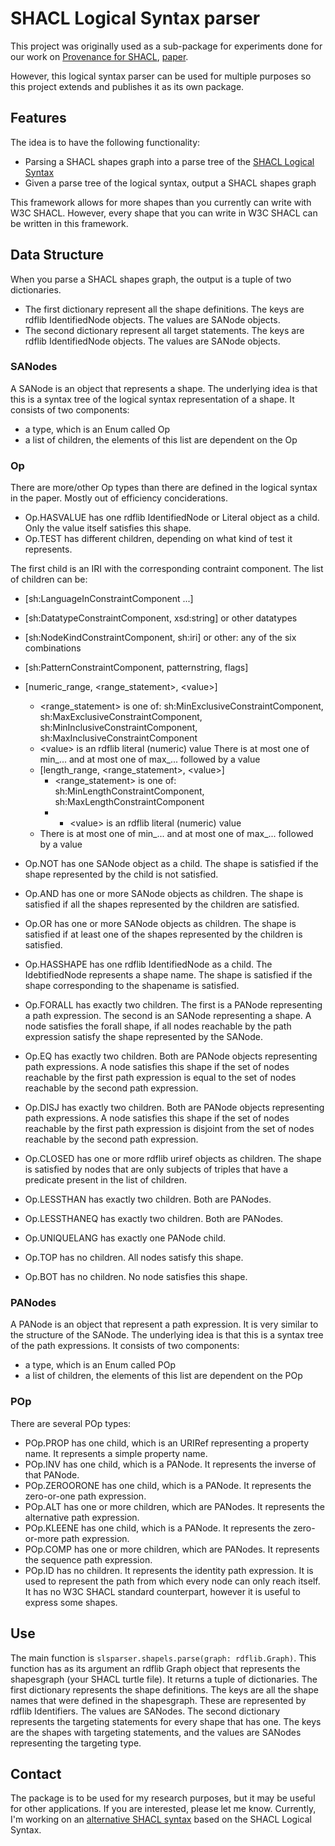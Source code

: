 # SHACL Logical Syntax parser

This project was originally used as a sub-package for experiments done for our work on [Provenance for SHACL](https://github.com/Shape-Fragments), [paper](https://openproceedings.org/2023/conf/edbt/paper-3.pdf).

However, this logical syntax parser can be used for multiple purposes so this project extends and publishes it as its own package.

## Features

The idea is to have the following functionality:
- Parsing a SHACL shapes graph into a parse tree of the [SHACL Logical Syntax](https://www.mjakubowski.info/files/shacl.pdf)
- Given a parse tree of the logical syntax, output a SHACL shapes graph

This framework allows for more shapes than you currently can write with W3C SHACL. However, every shape that you can write in W3C SHACL can be written in this framework. 

## Data Structure

When you parse a SHACL shapes graph, the output is a tuple of two dictionaries.
- The first dictionary represent all the shape definitions. The keys are rdflib IdentifiedNode objects. The values are SANode objects.
- The second dictionary represent all target statements. The keys are rdflib IdentifiedNode objects. The values are SANode objects.

### SANodes
A SANode is an object that represents a shape. The underlying idea is that this is a syntax tree of the logical syntax representation of a shape. It consists of two components:
- a type, which is an Enum called Op
- a list of children, the elements of this list are dependent on the Op

### Op
There are more/other Op types than there are defined in the logical syntax in the paper. Mostly out of efficiency conciderations.

- Op.HASVALUE has one rdflib IdentifiedNode or Literal object as a child. Only the value itself satisfies this shape.
- Op.TEST has different children, depending on what kind of test it represents.

The first child is an IRI with the corresponding contraint component. The list of children can be:

- [sh:LanguageInConstraintComponent ...]
- [sh:DatatypeConstraintComponent, xsd:string] or other datatypes
- [sh:NodeKindConstraintComponent, sh:iri] or other: any of the six combinations
- [sh:PatternConstraintComponent, patternstring, flags]
- [numeric_range, <range_statement>, \<value>]
    - <range_statement> is one of: sh:MinExclusiveConstraintComponent, sh:MaxExclusiveConstraintComponent, sh:MinInclusiveConstraintComponent, sh:MaxInclusiveConstraintComponent
    - \<value> is an rdflib literal (numeric) value There is at most one of min_... and at most one of max_... followed by a value
    - [length_range, <range_statement>, \<value>]
        - <range_statement> is one of: sh:MinLengthConstraintComponent, sh:MaxLengthConstraintComponent
        - - \<value> is an rdflib literal (numeric) value
    - There is at most one of min_... and at most one of max_... followed by a value

- Op.NOT has one SANode object as a child. The shape is satisfied if the shape represented by the child is not satisfied.
- Op.AND has one or more SANode objects as children. The shape is satisfied if all the shapes represented by the children are satisfied.
- Op.OR has one or more SANode objects as children. The shape is satisfied if at least one of the shapes represented by the children is satisfied. 
- Op.HASSHAPE has one rdflib IdentifiedNode as a child. The IdebtifiedNode represents a shape name. The shape is satisfied if the shape corresponding to the shapename is satisfied.
- Op.FORALL has exactly two children. The first is a PANode representing a path expression. The second is an SANode representing a shape. A node satisfies the forall shape, if all nodes reachable by the path expression satisfy the shape represented by the SANode.
- Op.EQ has exactly two children. Both are PANode objects representing path expressions. A node satisfies this shape if the set of nodes reachable by the first path expression is equal to the set of nodes reachable by the second path expression.
- Op.DISJ has exactly two children. Both are PANode objects representing path expressions. A node satisfies this shape if the set of nodes reachable by the first path expression is disjoint from the set of nodes reachable by the second path expression.
- Op.CLOSED has one or more rdflib uriref objects as children. The shape is satisfied by nodes that are only subjects of triples that have a predicate present in the list of children.
- Op.LESSTHAN has exactly two children. Both are PANodes.
- Op.LESSTHANEQ has exactly two children. Both are PANodes.
- Op.UNIQUELANG has exactly one PANode child.
- Op.TOP has no children. All nodes satisfy this shape.
- Op.BOT has no children. No node satisfies this shape.

### PANodes
A PANode is an object that represent a path expression. It is very similar to the structure of the SANode. The underlying idea is that this is a syntax tree of the path expressions. It consists of two components:
- a type, which is an Enum called POp
- a list of children, the elements of this list are dependent on the POp

### POp
There are several POp types:
- POp.PROP has one child, which is an URIRef representing a property name. It represents a simple property name.
- POp.INV has one child, which is a PANode. It represents the inverse of that PANode.
- POp.ZEROORONE has one child, which is a PANode. It represents the zero-or-one path expression.
- POp.ALT has one or more children, which are PANodes. It represents the alternative path expression.
- POp.KLEENE has one child, which is a PANode. It represents the zero-or-more path expression.
- POp.COMP has one or more children, which are PANodes. It represents the sequence path expression.
- POp.ID has no children. It represents the identity path expression. It is used to represent the path from which every node can only reach itself. It has no W3C SHACL standard counterpart, however it is useful to express some shapes.

## Use

The main function is `slsparser.shapels.parse(graph: rdflib.Graph)`. This function has as its argument an rdflib Graph object that represents the shapesgraph (your SHACL turtle file). It returns a tuple of dictionaries. The first dictionary represents the shape definitions. The keys are all the shape names that were defined in the shapesgraph. These are represented by rdflib Identifiers. The values are SANodes. The second dictionary represents the targeting statements for every shape that has one. The keys are the shapes with targeting statements, and the values are SANodes representing the targeting type.

## Contact
The package is to be used for my research purposes, but it may be useful for other applications. If you are interested, please let me know. Currently, I'm working on an [alternative SHACL syntax](https://github.com/MaximeJakubowski/shacl_esyntax) based on the SHACL Logical Syntax.
